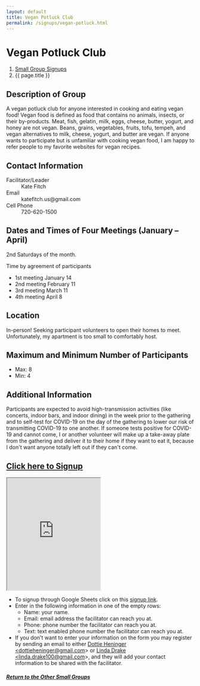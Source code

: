 ```yaml
---
layout: default
title: Vegan Potluck Club
permalink: /signups/vegan-potluck.html
---
```

# Vegan Potluck Club
<nav aria-label="breadcrumb">
  <ol class="breadcrumb">
      <li class="breadcrumb-item"><a class="noIcon" href="{{ site.baseurl }}/small-groups.html">Small Group Signups</a></li>
      <li class="breadcrumb-item active" aria-current="page">{{ page.title }}</li>
  </ol>
</nav>

## Description of Group
A vegan potluck club for anyone interested in cooking and eating vegan food!
Vegan food is defined as food that contains no animals, insects, or their 
by-products. Meat, fish, gelatin, milk, eggs, cheese, butter, yogurt, and 
honey are not vegan. Beans, grains, vegetables, fruits, tofu, tempeh, and 
vegan alternatives to milk, cheese, yogurt, and butter are vegan. If anyone 
wants to participate but is unfamiliar with cooking vegan food, I am happy to 
refer people to my favorite websites for vegan recipes.

## Contact Information
<dl> 
<dt>Facilitator/Leader</dt><dd>Kate Fitch</dd>
<dt>Email</dt><dd>katefitch.us@gmail.com</dd>
<dt>Cell Phone</dt><dd>720-620-1500</dd>
</dl>

## Dates and Times of Four Meetings (January – April)
2nd Saturdays of the month. 

Time by agreement of participants

- 1st meeting January 14
- 2nd meeting February 11 
- 3rd meeting  March 11
- 4th meeting  April 8

## Location
In-person! Seeking participant volunteers to open their homes to meet. 
Unfortunately, my apartment is too small to comfortably host.

## Maximum and Minimum Number of Participants
- Max: 8
- Min: 4

## Additional Information
Participants are expected to avoid high-transmission 
activities (like concerts, indoor bars, and indoor dining) in the week prior 
to the gathering and to self-test for COVID-19 on the day of the gathering 
to lower our risk of transmitting COVID-19 to one another. If someone tests 
positive for COVID-19 and cannot come, I or another volunteer will make up a 
take-away plate from the gathering and deliver it to their home if they want 
to eat it, because I don't want anyone totally left out if they can't come.

## [Click here to Signup](https://docs.google.com/spreadsheets/d/13uY7mjYfV7JJvmn9kiGmhsoldZy7KSadq4m_YMM4__4/edit?usp=sharing)

<div>
  <iframe src="https://docs.google.com/spreadsheets/d/e/2PACX-1vQ4oJne_l-k7iEiqopi1yNwKqCiy0zv0cwjluQo3JKez0mCF5coJyMF-_BheyLomm3ESyQ86uAlnqGl/pubhtml?gid=198606566&amp;single=true&amp;widget=true&amp;headers=false&amp;range=A2:B10"
  width="250px"
  height="300px">
  </iframe>
</div>

- To signup through Google Sheets click on this [signup link](https://docs.google.com/spreadsheets/d/13uY7mjYfV7JJvmn9kiGmhsoldZy7KSadq4m_YMM4__4/edit?usp=sharing).
- Enter in the following information in one of the empty rows:
  - Name: your name.
  - Email: email address the facilitator can reach you at.
  - Phone: phone number the facilitator can reach you at.
  - Text: text enabled phone number the facilitator can reach you at.
- If you don't want to enter your information on the form you may register by 
  sending an email to either <a href='mailto:dottieheninger@gmail.com'>Dottie Heninger &lt;dottieheninger@gmail.com&gt;</a> or 
  <a href='mailto:linda.drake100@gmail.com'>Linda Drake &lt;linda.drake100@gmail.com&gt;</a>, and they will add 
  your contact information to be shared with the facilitator.


<div class="text-center">
  <h5><a href="{{ site.baseurl }}/small-groups.html">Return to the Other Small Groups</a></h5>
</div>

